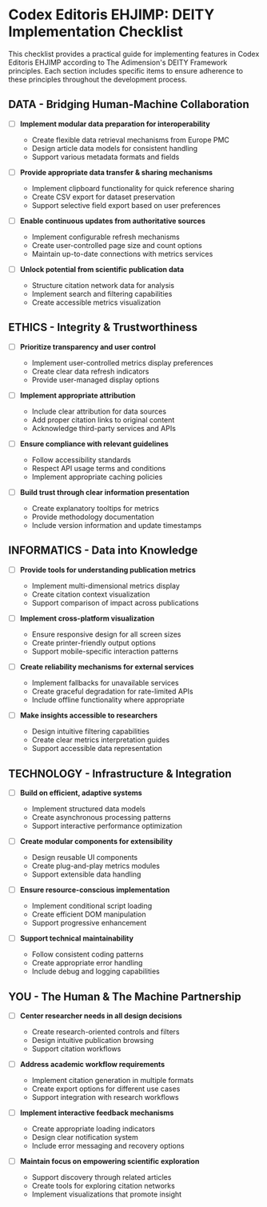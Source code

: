 # Codex Editoris EHJIMP: DEITY Implementation Checklist

This checklist provides a practical guide for implementing features in Codex Editoris EHJIMP according to The Adimension's DEITY Framework principles. Each section includes specific items to ensure adherence to these principles throughout the development process.

## DATA - Bridging Human-Machine Collaboration

- [ ] **Implement modular data preparation for interoperability**
  - Create flexible data retrieval mechanisms from Europe PMC
  - Design article data models for consistent handling
  - Support various metadata formats and fields

- [ ] **Provide appropriate data transfer & sharing mechanisms**
  - Implement clipboard functionality for quick reference sharing
  - Create CSV export for dataset preservation
  - Support selective field export based on user preferences

- [ ] **Enable continuous updates from authoritative sources**
  - Implement configurable refresh mechanisms
  - Create user-controlled page size and count options
  - Maintain up-to-date connections with metrics services

- [ ] **Unlock potential from scientific publication data**
  - Structure citation network data for analysis
  - Implement search and filtering capabilities
  - Create accessible metrics visualization

## ETHICS - Integrity & Trustworthiness

- [ ] **Prioritize transparency and user control**
  - Implement user-controlled metrics display preferences
  - Create clear data refresh indicators
  - Provide user-managed display options

- [ ] **Implement appropriate attribution**
  - Include clear attribution for data sources
  - Add proper citation links to original content
  - Acknowledge third-party services and APIs

- [ ] **Ensure compliance with relevant guidelines**
  - Follow accessibility standards
  - Respect API usage terms and conditions
  - Implement appropriate caching policies

- [ ] **Build trust through clear information presentation**
  - Create explanatory tooltips for metrics
  - Provide methodology documentation
  - Include version information and update timestamps

## INFORMATICS - Data into Knowledge

- [ ] **Provide tools for understanding publication metrics**
  - Implement multi-dimensional metrics display
  - Create citation context visualization
  - Support comparison of impact across publications

- [ ] **Implement cross-platform visualization**
  - Ensure responsive design for all screen sizes
  - Create printer-friendly output options
  - Support mobile-specific interaction patterns

- [ ] **Create reliability mechanisms for external services**
  - Implement fallbacks for unavailable services
  - Create graceful degradation for rate-limited APIs
  - Include offline functionality where appropriate

- [ ] **Make insights accessible to researchers**
  - Design intuitive filtering capabilities
  - Create clear metrics interpretation guides
  - Support accessible data representation

## TECHNOLOGY - Infrastructure & Integration

- [ ] **Build on efficient, adaptive systems**
  - Implement structured data models
  - Create asynchronous processing patterns
  - Support interactive performance optimization

- [ ] **Create modular components for extensibility**
  - Design reusable UI components
  - Create plug-and-play metrics modules
  - Support extensible data handling

- [ ] **Ensure resource-conscious implementation**
  - Implement conditional script loading
  - Create efficient DOM manipulation
  - Support progressive enhancement

- [ ] **Support technical maintainability**
  - Follow consistent coding patterns
  - Create appropriate error handling
  - Include debug and logging capabilities

## YOU - The Human & The Machine Partnership

- [ ] **Center researcher needs in all design decisions**
  - Create research-oriented controls and filters
  - Design intuitive publication browsing
  - Support citation workflows

- [ ] **Address academic workflow requirements**
  - Implement citation generation in multiple formats
  - Create export options for different use cases
  - Support integration with research workflows

- [ ] **Implement interactive feedback mechanisms**
  - Create appropriate loading indicators
  - Design clear notification system
  - Include error messaging and recovery options

- [ ] **Maintain focus on empowering scientific exploration**
  - Support discovery through related articles
  - Create tools for exploring citation networks
  - Implement visualizations that promote insight 